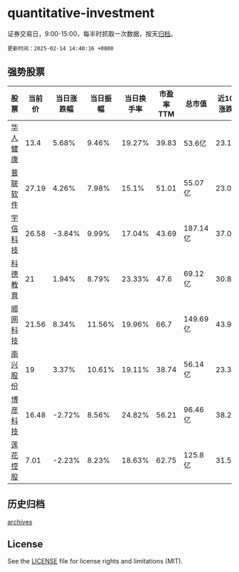 # quantitative-investment

证券交易日，9:00-15:00，每半时抓取一次数据，按天[归档](archives)。

`更新时间：2025-02-14 14:40:16 +0800`

## 强势股票

|股票|当前价|当日涨跌幅|当日振幅|当日换手率|市盈率TTM|总市值|近10日涨跌幅|
|----|----|----|----|----|----|----|----|
|[华人健康](https://xueqiu.com/S/SZ301408)|13.4|5.68%|9.46%|19.27%|39.83|53.6亿|23.16%|
|[普联软件](https://xueqiu.com/S/SZ300996)|27.19|4.26%|7.98%|15.1%|51.01|55.07亿|23.03%|
|[宇信科技](https://xueqiu.com/S/SZ300674)|26.58|-3.84%|9.99%|17.04%|43.69|187.14亿|37.01%|
|[科德教育](https://xueqiu.com/S/SZ300192)|21|1.94%|8.79%|23.33%|47.6|69.12亿|30.84%|
|[顺网科技](https://xueqiu.com/S/SZ300113)|21.56|8.34%|11.56%|19.96%|66.7|149.69亿|43.93%|
|[南兴股份](https://xueqiu.com/S/SZ002757)|19|3.37%|10.61%|19.11%|38.74|56.14亿|23.3%|
|[博彦科技](https://xueqiu.com/S/SZ002649)|16.48|-2.72%|8.56%|24.82%|56.21|96.46亿|38.26%|
|[莲花控股](https://xueqiu.com/S/SH600186)|7.01|-2.23%|8.23%|18.63%|62.75|125.8亿|31.52%|

## 历史归档

[archives](archives)

## License

See the [LICENSE](LICENSE) file for license rights and limitations (MIT).